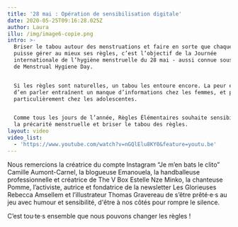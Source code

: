 ```yaml
---
title: '28 mai : Opération de sensibilisation digitale'
date: 2020-05-25T09:16:28.025Z
author: Laura
illu: /img/image6-copie.png
intro: >-
  Briser le tabou autour des menstruations et faire en sorte que chaque femme
  puisse gérer au mieux ses règles, c’est l’objectif de la Journée
  internationale de l’hygiène menstruelle du 28 mai - aussi connue sous le nom
  de Menstrual Hygiene Day.


  Si les règles sont naturelles, un tabou les entoure encore. La peur et la gêne
  d’en parler entraînent un manque d’informations chez les femmes, et plus
  particulièrement chez les adolescentes. 


  Comme tous les jours de l’année, Règles Élémentaires souhaite sensibiliser à
  la précarité menstruelle et briser le tabou des règles.
layout: video
video_list:
  - 'https://www.youtube.com/watch?v=nGQlElu8KY0&feature=youtu.be'
---
```

Nous remercions la créatrice du compte Instagram “Je m’en bats le clito” Camille Aumont-Carnel, la blogueuse Emanouela, la handballeuse professionnelle et créatrice de The V Box Estelle Nze Minko, la chanteuse Pomme, l’activiste, autrice et fondatrice de la newsletter Les Glorieuses Rebecca Amsellem et l’illustrateur Thomas Gravereau de s’être prêté·e·s au jeu avec humour et sensibilité, d'être à nos côtés pour rompre le silence.

C’est tou·te·s ensemble que nous pouvons changer les règles !
